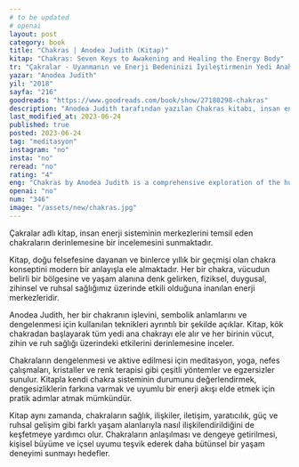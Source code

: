 ```yaml
---
# to be updated
# openai
layout: post
category: book
title: "Chakras | Anodea Judith (Kitap)"
kitap: "Chakras: Seven Keys to Awakening and Healing the Energy Body"
tr: "Çakralar - Uyanmanın ve Enerji Bedeninizi İyileştirmenin Yedi Anahtarı"
yazar: "Anodea Judith"
yil: "2018"
sayfa: "216"
goodreads: "https://www.goodreads.com/book/show/27180298-chakras"
description: "Anodea Judith tarafından yazılan Chakras kitabı, insan enerji sistemi ve chakraları ayrıntılı olarak inceliyor."
last_modified_at: 2023-06-24
published: true
posted: 2023-06-24
tag: "meditasyon"
instagram: "no"
insta: "no"
reread: "no"
rating: "4"
eng: "Chakras by Anodea Judith is a comprehensive exploration of the human energy system and its powerful chakras, offering practical techniques for balancing and activating these energy centers to promote holistic well-being."
openai: "no"
num: "346"
image: "/assets/new/chakras.jpg"
---
```


Çakralar adlı kitap, insan enerji sisteminin merkezlerini temsil eden chakraların derinlemesine bir incelemesini sunmaktadır.

Kitap, doğu felsefesine dayanan ve binlerce yıllık bir geçmişi olan chakra konseptini modern bir anlayışla ele almaktadır. Her bir chakra, vücudun belirli bir bölgesine ve yaşam alanına denk gelirken, fiziksel, duygusal, zihinsel ve ruhsal sağlığımız üzerinde etkili olduğuna inanılan enerji merkezleridir.

Anodea Judith, her bir chakranın işlevini, sembolik anlamlarını ve dengelenmesi için kullanılan teknikleri ayrıntılı bir şekilde açıklar. Kitap, kök chakradan başlayarak tüm yedi ana chakrayı ele alır ve her birinin vücut, zihin ve ruh sağlığı üzerindeki etkilerini derinlemesine inceler.

Chakraların dengelenmesi ve aktive edilmesi için meditasyon, yoga, nefes çalışmaları, kristaller ve renk terapisi gibi çeşitli yöntemler ve egzersizler sunulur. Kitapla kendi chakra sisteminin durumunu değerlendirmek, dengesizliklerin farkına varmak ve uyumlu bir enerji akışı elde etmek için pratik adımlar atmak mümkündür.

Kitap aynı zamanda, chakraların sağlık, ilişkiler, iletişim, yaratıcılık, güç ve ruhsal gelişim gibi farklı yaşam alanlarıyla nasıl ilişkilendirildiğini de keşfetmeye yardımcı olur. Chakraların anlaşılması ve dengeye getirilmesi, kişisel büyüme ve içsel uyumu teşvik ederek daha bütünsel bir yaşam deneyimi sunmayı hedefler.
